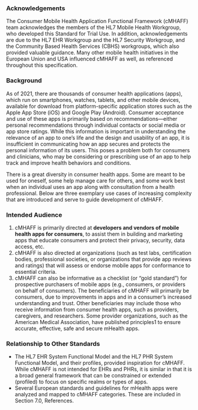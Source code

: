 ### Acknowledgements

The Consumer Mobile Health Application Functional Framework (cMHAFF) team acknowledges the members of the HL7
Mobile Health Workgroup, who developed this Standard for Trial Use. In addition, acknowledgements are due to the HL7
EHR Workgroup and the HL7 Security Workgroup, and the Community Based Health Services (CBHS) workgroups, which
also provided valuable guidance. Many other mobile health initiatives in the European Union and USA influenced cMHAFF
as well, as referenced throughout this specification.

### Background

As of 2021, there are thousands of consumer health applications (apps), which run on smartphones, watches, tablets, and
other mobile devices, available for download from platform-specific application stores such as the Apple App Store (iOS)
and Google Play (Android). Consumer acceptance and use of these apps is primarily based on recommendations—either
personal recommendations through individual contacts or social media or app store ratings. While this information is
important in understanding the relevance of an app to one’s life and the design and usability of an app, it is insufficient in
communicating how an app secures and protects the personal information of its users. This poses a problem both for
consumers and clinicians, who may be considering or prescribing use of an app to help track and improve health behaviors
and conditions.

There is a great diversity in consumer health apps. Some are meant to be used for oneself, some help manage care for
others, and some work best when an individual uses an app along with consultation from a health professional. Below are
three exemplary use cases of increasing complexity that are introduced and serve to guide development of cMHAFF.

### Intended Audience

1. cMHAFF is primarily directed at **developers and vendors of mobile health apps for consumers**, to assist them in building and marketing apps that educate consumers and protect their privacy, security, data access, etc.
2. cMHAFF is also directed at organizations (such as test labs, certification bodies, professional societies, or organizations that provide app reviews and ratings) that will assess or endorse mobile apps for conformance to essential criteria.
3. cMHAFF can also be informative as a checklist (or “gold standard”) for prospective purchasers of mobile apps (e.g., consumers, or providers on behalf of consumers). The beneficiaries of cMHAFF will primarily be consumers, due to improvements in apps and in a consumer’s increased understanding and trust. Other beneficiaries may include those who receive information from consumer health apps, such as providers, caregivers, and researchers. Some provider organizations, such as the American Medical Association, have published principles1 to ensure accurate, effective, safe and secure mHealth apps.

### Relationship to Other Standards

* The HL7 EHR System Functional Model and the HL7 PHR System Functional Model, and their profiles, provided inspiration for cMHAFF. While cMHAFF is not intended for EHRs and PHRs, it is similar in that it is a broad general framework that can be constrained or extended (profiled) to focus on specific realms or types of apps.
* Several European standards and guidelines for mHealth apps were analyzed and mapped to cMHAFF categories. These are included in Section 7.0, References.